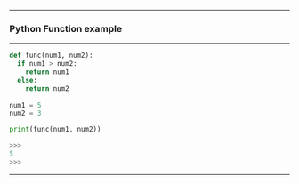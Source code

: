 
---

### Python Function example

---

```python
def func(num1, num2):
  if num1 > num2:
    return num1
  else:
    return num2
    
num1 = 5 
num2 = 3

print(func(num1, num2))

>>>
5
>>>
```

---
